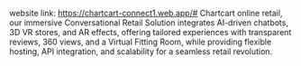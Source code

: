 website link: https://chartcart-connect1.web.app/# Chartcart
online retail, our immersive Conversational Retail Solution integrates AI-driven chatbots, 3D VR stores, and AR effects, offering tailored experiences with transparent reviews, 360 views, and a Virtual Fitting Room, while providing flexible hosting, API integration, and scalability for a seamless retail revolution.
